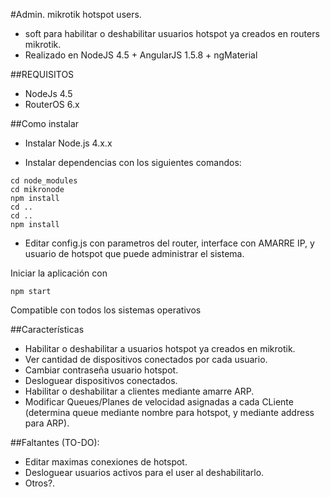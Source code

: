 #Admin. mikrotik hotspot users.

 - soft para habilitar o deshabilitar usuarios hotspot ya creados en routers mikrotik.
 - Realizado en NodeJS 4.5 + AngularJS 1.5.8 + ngMaterial
 
##REQUISITOS
- NodeJs 4.5
- RouterOS 6.x

##Como instalar
- Instalar Node.js 4.x.x

- Instalar dependencias con los siguientes comandos:

```
cd node_modules
cd mikronode
npm install
cd ..
cd ..
npm install
```


- Editar config.js con parametros del router, interface con AMARRE IP, y usuario de hotspot que puede administrar el sistema.

Iniciar la aplicación con 
```
npm start
```

Compatible con todos los sistemas operativos

##Características

- Habilitar o deshabilitar a usuarios hotspot ya creados en mikrotik.
- Ver cantidad de dispositivos conectados por cada usuario.
- Cambiar contraseña usuario hotspot.
- Desloguear dispositivos conectados.
- Habilitar o deshabilitar a clientes mediante amarre ARP.
- Modificar Queues/Planes de velocidad asignadas a cada CLiente (determina queue mediante nombre para hotspot, y mediante address para ARP).

##Faltantes (TO-DO):
- Editar maximas conexiones de hotspot.
- Desloguear usuarios activos para el user al deshabilitarlo.
- Otros?.
